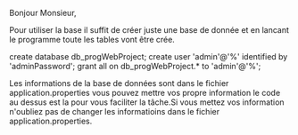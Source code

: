 Bonjour Monsieur,


Pour utiliser la base il suffit de créer juste une base de donnée et 
en lancant le programme toute les tables vont être crée.

create database db_progWebProject;
create user 'admin'@'%' identified by 'adminPassword';
grant all on db_progWebProject.* to 'admin'@'%';

Les informations de la base de données sont dans le fichier application.properties
vous pouvez mettre vos propre information le code au dessus est la pour vous faciliter
la tâche.Si vous mettez vos information n'oubliez pas de changer les informatioins dans 
le fichier application.properties.




